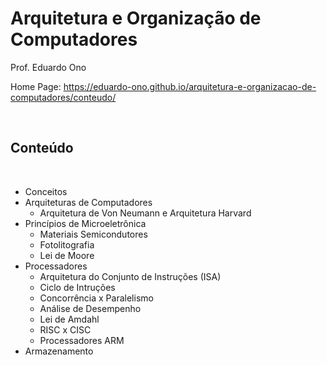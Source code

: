 # Arquitetura e Organização de Computadores

Prof. Eduardo Ono

Home Page: https://eduardo-ono.github.io/arquitetura-e-organizacao-de-computadores/conteudo/

<br>

## Conteúdo
<br>

* Conceitos
* Arquiteturas de Computadores
    * Arquitetura de Von Neumann e Arquitetura Harvard
* Princípios de Microeletrônica
    * Materiais Semicondutores
    * Fotolitografia
    * Lei de Moore
* Processadores
    * Arquitetura do Conjunto de Instruções (ISA)
    * Ciclo de Intruções
    * Concorrência x Paralelismo
    * Análise de Desempenho
    * Lei de Amdahl
    * RISC x CISC
    * Processadores ARM
* Armazenamento

<br>
